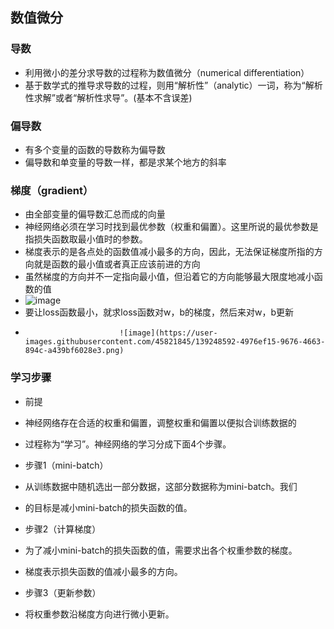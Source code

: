 ## 数值微分
### 导数
- 利用微小的差分求导数的过程称为数值微分（numerical differentiation）
- 基于数学式的推导求导数的过程，则用“解析性”（analytic）一词，称为“解析性求解”或者“解析性求导”。(基本不含误差)

### 偏导数
- 有多个变量的函数的导数称为偏导数
- 偏导数和单变量的导数一样，都是求某个地方的斜率

### 梯度（gradient）
- 由全部变量的偏导数汇总而成的向量
- 神经网络必须在学习时找到最优参数（权重和偏置）。这里所说的最优参数是指损失函数取最小值时的参数。
- 梯度表示的是各点处的函数值减小最多的方向，因此，无法保证梯度所指的方向就是函数的最小值或者真正应该前进的方向
- 虽然梯度的方向并不一定指向最小值，但沿着它的方向能够最大限度地减小函数的值
- ![image](https://user-images.githubusercontent.com/45821845/139241067-7ff90ec1-0602-45c0-8b4a-ffa27c21760f.png)
- 要让loss函数最小，就求loss函数对w，b的梯度，然后来对w，b更新
-                          ![image](https://user-images.githubusercontent.com/45821845/139248592-4976ef15-9676-4663-894c-a439bf6028e3.png)


### 学习步骤
- 前提
- 神经网络存在合适的权重和偏置，调整权重和偏置以便拟合训练数据的
- 过程称为“学习”。神经网络的学习分成下面4个步骤。

- 步骤1（mini-batch）
- 从训练数据中随机选出一部分数据，这部分数据称为mini-batch。我们
- 的目标是减小mini-batch的损失函数的值。

- 步骤2（计算梯度）
- 为了减小mini-batch的损失函数的值，需要求出各个权重参数的梯度。
- 梯度表示损失函数的值减小最多的方向。

- 步骤3（更新参数）
- 将权重参数沿梯度方向进行微小更新。
